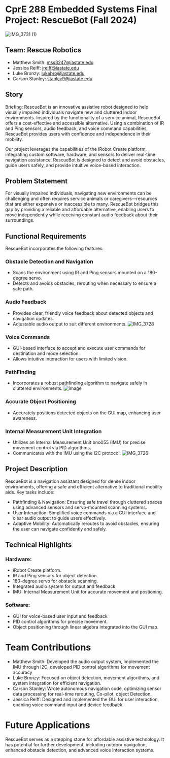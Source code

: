 # CprE 288 Embedded Systems Final Project: RescueBot (Fall 2024)
![IMG_3731 (1)](https://github.com/user-attachments/assets/58de896d-b8ba-4797-97e8-e919dfbd51f0)

## Team: Rescue Robotics
* Matthew Smith: mss3247@iastate.edu
* Jessica Reiff: jreiff@iastate.edu
* Luke Bronzy: lukebro@iastate.edu
* Carson Stanley: stanley9@iastate.edu

## Story
Briefing: RescueBot is an innovative assistive robot designed to help visually impaired individuals navigate new and cluttered indoor environments. Inspired by the functionality of a service animal, RescueBot offers a cost-effective and accessible alternative. Using a combination of IR and Ping sensors, audio feedback, and voice command capabilities, RescueBot provides users with confidence and independence in their mobility.

Our project leverages the capabilities of the iRobot Create platform, integrating custom software, hardware, and sensors to deliver real-time navigation assistance. RescueBot is designed to detect and avoid obstacles, guide users safely, and provide intuitive voice-based interaction.

## Problem Statement
For visually impaired individuals, navigating new environments can be challenging and often requires service animals or caregivers—resources that are either expensive or inaccessible to many. RescueBot bridges this gap by providing a reliable and affordable alternative, enabling users to move independently while receiving constant audio feedback about their surroundings.

## Functional Requirements
RescueBot incorporates the following features:

### Obstacle Detection and Navigation
* Scans the environment using IR and Ping sensors mounted on a 180-degree servo.
* Detects and avoids obstacles, rerouting when necessary to ensure a safe path.
  
### Audio Feedback
*  Provides clear, friendly voice feedback about detected objects and navigation updates.
*  Adjustable audio output to suit different environments.
  ![IMG_3728](https://github.com/user-attachments/assets/d22e16e1-2f3c-4571-86e7-b5632b595a91)

### Voice Commands
* GUI-based interface to accept and execute user commands for destination and mode selection.
* Allows intuitive interaction for users with limited vision.

### PathFinding
* Incorporates a robust pathfinding algorithm to navigate safely in cluttered environments.
![image](https://github.com/user-attachments/assets/a61c8d67-25c5-4239-b62d-46e4e46a4f9e)

### Accurate Object Positioning
* Accurately positions detected objects on the GUI map, enhancing user awareness.

### Internal Measurement Unit Integration
* Utilizes an Internal Measurement Unit bno055 (IMU) for precise movement control via PID algorithms.
* Communicates with the IMU using the I2C protocol.
![IMG_3726](https://github.com/user-attachments/assets/af4d3267-87da-4538-80fe-a0893e9e6c37)

## Project Description
RescueBot is a navigation assistant designed for dense indoor environments, offering a safe and efficient alternative to traditional mobility aids. Key tasks include:

* Pathfinding & Navigation: Ensuring safe travel through cluttered spaces using advanced sensors and servo-mounted scanning systems.
* User Interaction: Simplified voice commands via a GUI interface and clear audio output to guide users effectively.
* Adaptive Mobility: Automatically reroutes to avoid obstacles, ensuring the user can navigate confidently and safely.


## Technical Highlights
### Hardware:
* iRobot Create platform.
* IR and Ping sensors for object detection.
* 180-degree servo for obstacle scanning.
* Integrated audio system for output and feedback.
* IMU: Internal Measurement Unit for accurate movement and postioning.
  
### Software:
* GUI for voice-based user input and feedback
* PID control algorithms for precise movement.
* Object positioning through linear algebra integrated into the GUI map.

# Team Contributions
* Matthew Smith: Developed the audio output system, Implemented the IMU through I2C, developed PID control algorithms for movement accuracy
* Luke Bronzy: Focused on object detection, movement algorithms, and system integration for efficient navigation.
* Carson Stanley: Wrote autonomous navigation code, optimizing sensor data processing for real-time rerouting, Co-pilot, object Detection.
* Jessica Reiff: Designed and implemented the GUI for user interaction, enabling voice command input and device feedback.

# Future Applications
RescueBot serves as a stepping stone for affordable assistive technology. It has potential for further development, including outdoor navigation, enhanced obstacle detection, and advanced voice interaction systems.
